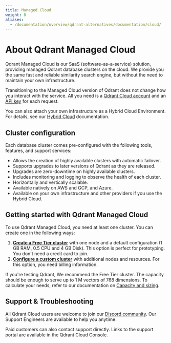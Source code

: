 ```yaml
---
title: Managed Cloud
weight: 8
aliases:
  - /documentation/overview/qdrant-alternatives/documentation/cloud/
---
```


# About Qdrant Managed Cloud

Qdrant Managed Cloud is our SaaS (software-as-a-service) solution, providing managed Qdrant database clusters on the cloud. We provide you the same fast and reliable similarity search engine, but without the need to maintain your own infrastructure.

Transitioning to the Managed Cloud version of Qdrant does not change how you interact with the service. All you need is a [Qdrant Cloud account](https://qdrant.to/cloud/) and an [API key](/documentation/cloud/authentication/) for each request.

You can also attach your own infrastructure as a Hybrid Cloud Environment. For details, see our [Hybrid Cloud](/documentation/hybrid-cloud/) documentation.

## Cluster configuration

Each database cluster comes pre-configured with the following tools, features, and support services:

- Allows the creation of highly available clusters with automatic failover.
- Supports upgrades to later versions of Qdrant as they are released.
- Upgrades are zero-downtime on highly available clusters.
- Includes monitoring and logging to observe the health of each cluster.
- Horizontally and vertically scalable.
- Available natively on AWS and GCP, and Azure. 
- Available on your own infrastructure and other providers if you use the Hybrid Cloud.

## Getting started with Qdrant Managed Cloud

To use Qdrant Managed Cloud, you need at least one cluster. You can create one in the following ways:

1. [**Create a Free Tier cluster**](/documentation/cloud/qdrant-cloud-setup/) with one node and a default configuration (1 GB RAM, 0.5 CPU and 4 GB Disk). This option is perfect for prototyping. You don't need a credit card to join.
2. [**Configure a custom cluster**](/documentation/cloud/create-cluster/) with additional nodes and resources. For this option, you need billing information.

If you're testing Qdrant, We recommend the Free Tier cluster. The capacity should be enough to serve up to 1 M vectors of 768 dimensions. To calculate your needs, refer to our documentation on [Capacity and sizing](/documentation/cloud/capacity-sizing/).

## Support & Troubleshooting

All Qdrant Cloud users are welcome to join our [Discord community](https://qdrant.to/discord/). Our Support Engineers are available to help you anytime.

Paid customers can also contact support directly. Links to the support portal are available in the Qdrant Cloud Console.
